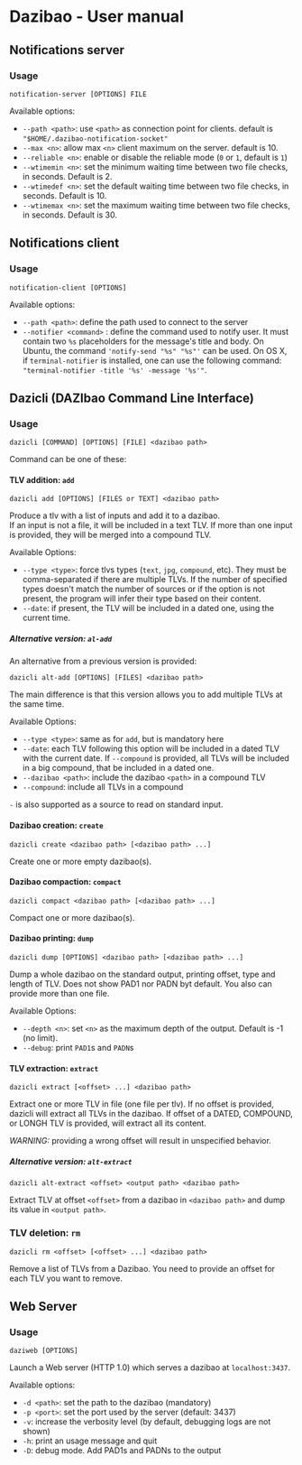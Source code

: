 # Dazibao - User manual

## Notifications server

### Usage

```
notification-server [OPTIONS] FILE
```

Available options:

* `--path <path>`:  use `<path>` as connection point for clients. default is
  `"$HOME/.dazibao-notification-socket"`
* `--max <n>`: allow max `<n>` client maximum on the server. default is 10.
* `--reliable <n>`: enable or disable the reliable mode (`0` or `1`, default is
  `1`)
* `--wtimemin <n>`: set the minimum waiting time between two file checks, in
  seconds. Default is 2.
* `--wtimedef <n>`: set the default waiting time between two file checks, in
  seconds. Default is 10.
* `--wtimemax <n>`: set the maximum waiting time between two file checks, in
  seconds. Default is 30.

## Notifications client

### Usage

```
notification-client [OPTIONS]
```

Available options:

* `--path <path>`: define the path used to connect to the server
* `--notifier <command>` : define the command used to notify user. It must
  contain two `%s` placeholders for the message's title and body. On Ubuntu,
  the command `'notify-send "%s" "%s"'` can be used. On OS X, if
  `terminal-notifier` is installed, one can use the following command:
  `"terminal-notifier -title '%s' -message '%s'"`.

## Dazicli (DAZIbao Command Line Interface)

### Usage

```
dazicli [COMMAND] [OPTIONS] [FILE] <dazibao path>
```

Command can be one of these:

#### TLV addition: `add`

```
dazicli add [OPTIONS] [FILES or TEXT] <dazibao path>
```

Produce a tlv with a list of inputs and add it to a dazibao.  
If an input is not a file, it will be included in a text TLV.
If more than one input is provided, they will be merged into a compound TLV.

Available Options:

* `--type <type>`: force tlvs types (`text`, `jpg`, `compound`, etc). They must
  be comma-separated if there are multiple TLVs. If the number of specified
  types doesn't match the number of sources or if the option is not present,
  the program will infer their type based on their content.
* `--date`: if present, the TLV will be included in a dated one, using the
  current time.

##### Alternative version: `al-add`

An alternative from a previous version is provided:

```
dazicli alt-add [OPTIONS] [FILES] <dazibao path>
```

The main difference is that this version allows you to add multiple TLVs at the
same time.

Available Options:
* `--type <type>`: same as for `add`, but is mandatory here
* `--date`: each TLV following this option will be included in a dated TLV with
  the current date. If `--compound` is provided, all TLVs will be included in a
  big compound, that be included in a dated one.
* `--dazibao <path>`: include the dazibao `<path>` in a compound TLV
* `--compound`: include all TLVs in a compound

`-` is also supported as a source to read on standard input.

#### Dazibao creation: `create`

```
dazicli create <dazibao path> [<dazibao path> ...]
```

Create one or more empty dazibao(s).

#### Dazibao compaction: `compact`

```
dazicli compact <dazibao path> [<dazibao path> ...]
```

Compact one or more dazibao(s).

#### Dazibao printing: `dump`

```
dazicli dump [OPTIONS] <dazibao path> [<dazibao path> ...]
```

Dump a whole dazibao on the standard output, printing offset, type and 
length of TLV. Does not show PAD1 nor PADN byt default. You also can provide 
more than one file.

Available Options:

* `--depth <n>`: set `<n>` as the maximum depth of the output. Default is -1
  (no limit).
* `--debug`: print `PAD1`s and `PADN`s

#### TLV extraction: `extract`

```
dazicli extract [<offset> ...] <dazibao path>
```

Extract one or more TLV in file (one file per tlv).
If no offset is provided, dazicli will extract all TLVs in the dazibao. 
If offset of a DATED, COMPOUND, or LONGH TLV is provided, will extract all 
its content.

*WARNING:* providing a wrong offset will result in unspecified behavior.

##### Alternative version: `alt-extract`

```
dazicli alt-extract <offset> <output path> <dazibao path>
```

Extract TLV at offset `<offset>` from a dazibao in `<dazibao path>` and dump
its value in `<output path>`.

### TLV deletion: `rm`

```
dazicli rm <offset> [<offset> ...] <dazibao path>
```

Remove a list of TLVs from a Dazibao. You need to provide an offset for each
TLV you want to remove.

## Web Server

### Usage

```
daziweb [OPTIONS]
```

Launch a Web server (HTTP 1.0) which serves a dazibao at `localhost:3437`.

Available options:

* `-d <path>`: set the path to the dazibao (mandatory)
* `-p <port>`: set the port used by the server (default: 3437)
* `-v`: increase the verbosity level (by default, debugging logs are not shown)
* `-h`: print an usage message and quit
* `-D`: debug mode. Add PAD1s and PADNs to the output
